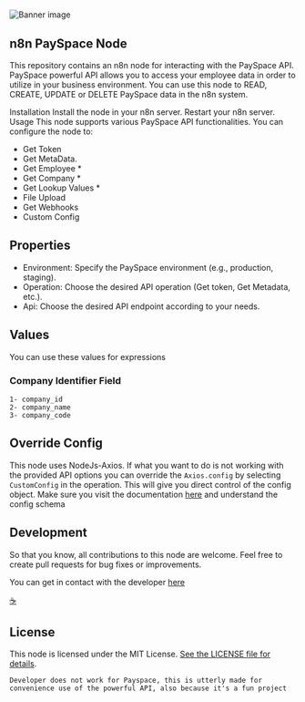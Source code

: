 #

![Banner image](https://user-images.githubusercontent.com/10284570/173569848-c624317f-42b1-45a6-ab09-f0ea3c247648.png)

## n8n PaySpace Node

This repository contains an n8n node for interacting with the PaySpace API. PaySpace powerful API allows you to access your employee data in order to utilize in your business environment. You can use this node to READ, CREATE, UPDATE or DELETE  PaySpace data in the n8n system.

Installation
Install the node in your n8n server.
Restart your n8n server.
Usage
This node supports various PaySpace API functionalities. You can configure the node to:

- Get Token
- Get MetaData.
- Get Employee *
- Get Company *
- Get Lookup Values *
- File Upload
- Get Webhooks
- Custom Config

## Properties

- Environment: Specify the PaySpace environment (e.g., production, staging).
- Operation: Choose the desired API operation (Get token, Get Metadata, etc.).
- Api: Choose the desired API endpoint according to your needs.

## Values
You can use these values for expressions 
### Company Identifier Field	
```
1- company_id
2- company_name
3- company_code
```

	

## Override Config

This node uses NodeJs-Axios. If what you want to do is not working with the provided API options you can override the ``` Axios.config ``` by selecting ```CustomConfig``` in the operation. This will give you direct control of the config object. Make sure you visit the documentation [here](https://developer.payspace.com/) and understand the config schema

## Development

So that you know, all contributions to this node are welcome. Feel free to create pull requests for bug fixes or improvements.

You can get in contact with the developer [here](https://github.com/onlypfachi/)

[☕](https://github.com)

## License

This node is licensed under the MIT License. [See the LICENSE file for details](https://github.com/n8n-io/n8n-nodes-starter/blob/master/LICENSE.md).

<code>Developer does not work for Payspace, this is utterly made for convenience use of the powerful API, also because it's a fun project <code>
